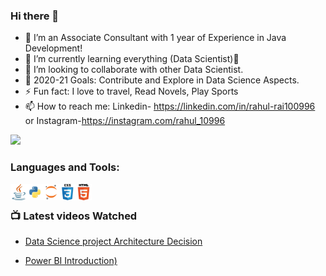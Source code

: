 ### Hi there 👋
- 🔭 I’m an Associate Consultant with 1 year of Experience in Java Development!
- 🌱 I’m currently learning everything (Data Scientist)🤣
- 👯 I’m looking to collaborate with other Data Scientist.
- 🥅 2020-21 Goals: Contribute and Explore in Data Science Aspects.
- ⚡ Fun fact: I love to travel, Read Novels, Play Sports
- 📫 How to reach me: Linkedin- https://linkedin.com/in/rahul-rai100996 or Instagram-https://instagram.com/rahul_10996

<img src="https://github-readme-stats.vercel.app/api?username=rirah&&show_icons=true&title_color=ffffff&icon_color=bb2acf&text_color=daf7dc&bg_color=151515">

### Languages and Tools:

<img  align="left"  alt="Java"  width="26px"  src="https://raw.githubusercontent.com/github/explore/80688e429a7d4ef2fca1e82350fe8e3517d3494d/topics/java/java.png"  />

<img  align="left"  alt="Python"  width="26px"  src="https://raw.githubusercontent.com/github/explore/80688e429a7d4ef2fca1e82350fe8e3517d3494d/topics/python/python.png" />

<img  align="left"  alt="jupyter"  width="26px"  src="https://raw.githubusercontent.com/github/explore/80688e429a7d4ef2fca1e82350fe8e3517d3494d/topics/jupyter-notebook/jupyter-notebook.png"/>

<img  align="left"  alt="css"  width="26px"  src="https://raw.githubusercontent.com/github/explore/80688e429a7d4ef2fca1e82350fe8e3517d3494d/topics/css/css.png"/>
  
<img  align="left"  alt="html"  width="26px"  src="https://raw.githubusercontent.com/github/explore/80688e429a7d4ef2fca1e82350fe8e3517d3494d/topics/html/html.png"/>
<br  />


### 📺 Latest videos Watched

  
<!-- YOUTUBE:START -->

-  [Data Science project Architecture Decision](https://www.youtube.com/watch?v=-ur0D5Y8aFw&t=1134s)

-  [Power BI Introduction)](https://www.youtube.com/watch?v=SO_X9OdUylw&t=313s)

<!-- YOUTUBE:END -->
